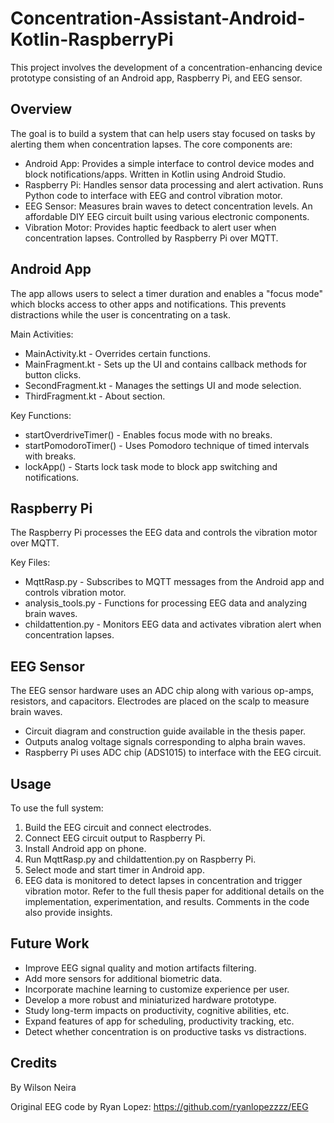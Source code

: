 # Concentration-Assistant-Android-Kotlin-RaspberryPi
This project involves the development of a concentration-enhancing device prototype consisting of an Android app, Raspberry Pi, and EEG sensor.
## Overview
The goal is to build a system that can help users stay focused on tasks by alerting them when concentration lapses. The core components are:

* Android App: Provides a simple interface to control device modes and block notifications/apps. Written in Kotlin using Android Studio.
* Raspberry Pi: Handles sensor data processing and alert activation. Runs Python code to interface with EEG and control vibration motor.
* EEG Sensor: Measures brain waves to detect concentration levels. An affordable DIY EEG circuit built using various electronic components.
* Vibration Motor: Provides haptic feedback to alert user when concentration lapses. Controlled by Raspberry Pi over MQTT.
## Android App
The app allows users to select a timer duration and enables a "focus mode" which blocks access to other apps and notifications. This prevents distractions while the user is concentrating on a task.

Main Activities:

* MainActivity.kt - Overrides certain functions. 
* MainFragment.kt - Sets up the UI and contains callback methods for button clicks.
* SecondFragment.kt - Manages the settings UI and mode selection.
* ThirdFragment.kt - About section.
  
Key Functions:

* startOverdriveTimer() - Enables focus mode with no breaks.
* startPomodoroTimer() - Uses Pomodoro technique of timed intervals with breaks.
* lockApp() - Starts lock task mode to block app switching and notifications.
  
## Raspberry Pi
The Raspberry Pi processes the EEG data and controls the vibration motor over MQTT.

Key Files:

* MqttRasp.py - Subscribes to MQTT messages from the Android app and controls vibration motor.
* analysis_tools.py - Functions for processing EEG data and analyzing brain waves.
* childattention.py - Monitors EEG data and activates vibration alert when concentration lapses.
## EEG Sensor
The EEG sensor hardware uses an ADC chip along with various op-amps, resistors, and capacitors. Electrodes are placed on the scalp to measure brain waves.

* Circuit diagram and construction guide available in the thesis paper.
* Outputs analog voltage signals corresponding to alpha brain waves.
* Raspberry Pi uses ADC chip (ADS1015) to interface with the EEG circuit.
  
## Usage
To use the full system:

1. Build the EEG circuit and connect electrodes.
2. Connect EEG circuit output to Raspberry Pi.
3. Install Android app on phone.
4. Run MqttRasp.py and childattention.py on Raspberry Pi.
5. Select mode and start timer in Android app.
6. EEG data is monitored to detect lapses in concentration and trigger vibration motor.
Refer to the full thesis paper for additional details on the implementation, experimentation, and results. Comments in the code also provide insights.

## Future Work
* Improve EEG signal quality and motion artifacts filtering.
* Add more sensors for additional biometric data.
* Incorporate machine learning to customize experience per user.
* Develop a more robust and miniaturized hardware prototype.
* Study long-term impacts on productivity, cognitive abilities, etc.
* Expand features of app for scheduling, productivity tracking, etc.
* Detect whether concentration is on productive tasks vs distractions.
## Credits

By Wilson Neira

Original EEG code by Ryan Lopez:
https://github.com/ryanlopezzzz/EEG

